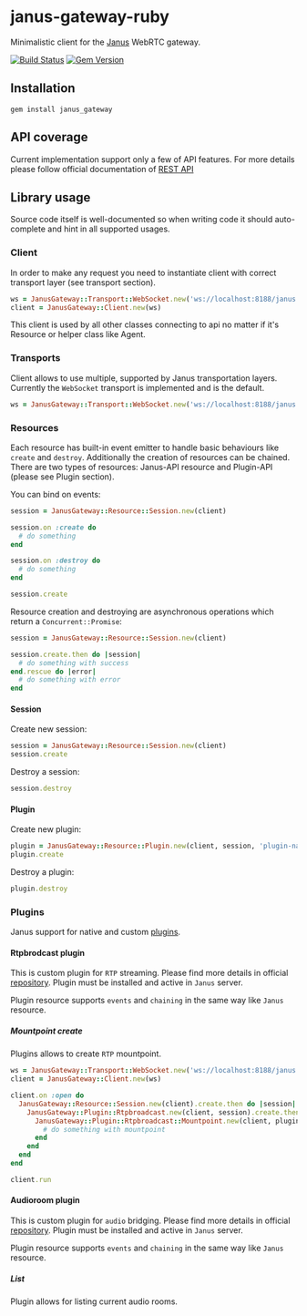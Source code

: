 janus-gateway-ruby
==================
Minimalistic client for the [Janus](https://github.com/meetecho/janus-gateway) WebRTC gateway.

[![Build Status](https://img.shields.io/travis/cargomedia/janus-gateway-ruby/master.svg)](https://travis-ci.org/cargomedia/janus-gateway-ruby)
[![Gem Version](https://img.shields.io/gem/v/janus_gateway.svg)](https://rubygems.org/gems/janus_gateway)

Installation
------------
```
gem install janus_gateway
```

API coverage
------------
Current implementation support only a few of API features. For more details please follow official documentation of [REST API](https://janus.conf.meetecho.com/docs/rest.html)

Library usage
-------------

Source code itself is well-documented so when writing code it should auto-complete and hint in all supported usages.

### Client
In order to make any request you need to instantiate client with correct transport layer (see transport section).

```ruby
ws = JanusGateway::Transport::WebSocket.new('ws://localhost:8188/janus')
client = JanusGateway::Client.new(ws)
```

This client is used by all other classes connecting to api no matter if it's Resource or helper class like Agent.

### Transports
Client allows to use multiple, supported by Janus transportation layers. Currently the `WebSocket` transport is implemented and is the default.

```ruby
ws = JanusGateway::Transport::WebSocket.new('ws://localhost:8188/janus')
```

### Resources
Each resource has built-in event emitter to handle basic behaviours like `create` and `destroy`. Additionally the creation of resources can be chained.
There are two types of resources: Janus-API resource and Plugin-API (please see Plugin section).

You can bind on events:
```ruby
session = JanusGateway::Resource::Session.new(client)

session.on :create do
  # do something
end

session.on :destroy do
  # do something
end

session.create
```

Resource creation and destroying are asynchronous operations which return a `Concurrent::Promise`:
```ruby
session = JanusGateway::Resource::Session.new(client)

session.create.then do |session|
  # do something with success
end.rescue do |error|
  # do something with error
end
```

#### Session
Create new session:
```ruby
session = JanusGateway::Resource::Session.new(client)
session.create
```

Destroy a session:
```ruby
session.destroy
```

#### Plugin
Create new plugin:
```ruby
plugin = JanusGateway::Resource::Plugin.new(client, session, 'plugin-name')
plugin.create
```

Destroy a plugin:
```ruby
plugin.destroy
```

### Plugins
Janus support for native and custom [plugins](https://janus.conf.meetecho.com/docs/group__plugins.html).

#### Rtpbrodcast plugin
This is custom plugin for `RTP` streaming. Please find more details in official [repository](https://github.com/cargomedia/janus-gateway-rtpbroadcast).
Plugin must be installed and active in `Janus` server.

Plugin resource supports `events` and `chaining` in the same way like `Janus` resource.

##### Mountpoint create
Plugins allows to create `RTP` mountpoint.

```ruby
ws = JanusGateway::Transport::WebSocket.new('ws://localhost:8188/janus')
client = JanusGateway::Client.new(ws)

client.on :open do
  JanusGateway::Resource::Session.new(client).create.then do |session|
    JanusGateway::Plugin::Rtpbroadcast.new(client, session).create.then do |plugin|
      JanusGateway::Plugin::Rtpbroadcast::Mountpoint.new(client, plugin, 'test-mountpoint').create.then do |mountpoint|
        # do something with mountpoint
      end
    end
  end
end

client.run
```

#### Audioroom plugin
This is custom plugin for `audio` bridging. Please find more details in official [repository](https://github.com/cargomedia/janus-gateway-audioroom).
Plugin must be installed and active in `Janus` server.

Plugin resource supports `events` and `chaining` in the same way like `Janus` resource.

##### List
Plugin allows for listing current audio rooms.
